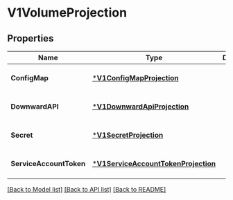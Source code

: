 # V1VolumeProjection

## Properties
Name | Type | Description | Notes
------------ | ------------- | ------------- | -------------
**ConfigMap** | [***V1ConfigMapProjection**](v1.ConfigMapProjection.md) |  | [optional] [default to null]
**DownwardAPI** | [***V1DownwardApiProjection**](v1.DownwardAPIProjection.md) |  | [optional] [default to null]
**Secret** | [***V1SecretProjection**](v1.SecretProjection.md) |  | [optional] [default to null]
**ServiceAccountToken** | [***V1ServiceAccountTokenProjection**](v1.ServiceAccountTokenProjection.md) |  | [optional] [default to null]

[[Back to Model list]](../README.md#documentation-for-models) [[Back to API list]](../README.md#documentation-for-api-endpoints) [[Back to README]](../README.md)

